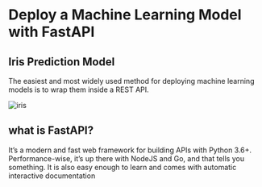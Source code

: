 # Deploy a Machine Learning Model with FastAPI
 ## Iris Prediction Model
 
The easiest and most widely used method for deploying machine learning models is to wrap them inside a REST API.

![iris](https://github.com/user-attachments/assets/c3172b14-2953-4f4d-8d8d-3af6f0ed742c)

## what is FastAPI?
It’s a modern and fast web framework for building APIs with Python 3.6+. Performance-wise, it’s up there with NodeJS and Go, and that tells you something. It is also easy enough to learn and comes with automatic interactive documentation

